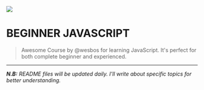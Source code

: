![](https://camo.githubusercontent.com/6f8aa461f5edbde195b8cc8254a9404f1a047dd6/68747470733a2f2f7265732e636c6f7564696e6172792e636f6d2f776573626f732f696d6167652f75706c6f61642f76313537343837363835312f424a532f424a532d536f6369616c2d53686172652e706e67)

# BEGINNER JAVASCRIPT 
 > Awesome Course by @wesbos for learning JavaScript. It's perfect for both complete beginner and experienced.
---

___N.B:___ _README files will be updated daily. I'll write about specific topics for better understanding._